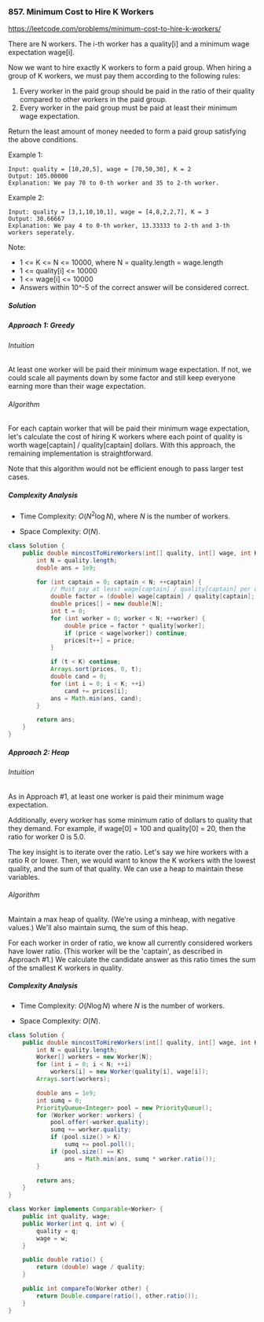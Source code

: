 ### 857. Minimum Cost to Hire K Workers
https://leetcode.com/problems/minimum-cost-to-hire-k-workers/

There are N workers.  The i-th worker has a quality[i] and a minimum wage expectation wage[i].

Now we want to hire exactly K workers to form a paid group.  When hiring a group of K workers, we must pay them according to the following rules:

1. Every worker in the paid group should be paid in the ratio of their quality compared to other workers in the paid group.
2. Every worker in the paid group must be paid at least their minimum wage expectation.

Return the least amount of money needed to form a paid group satisfying the above conditions.

 

Example 1:
```
Input: quality = [10,20,5], wage = [70,50,30], K = 2
Output: 105.00000
Explanation: We pay 70 to 0-th worker and 35 to 2-th worker.
```
Example 2:
```
Input: quality = [3,1,10,10,1], wage = [4,8,2,2,7], K = 3
Output: 30.66667
Explanation: We pay 4 to 0-th worker, 13.33333 to 2-th and 3-th workers seperately. 
``` 

Note:

- 1 <= K <= N <= 10000, where N = quality.length = wage.length
- 1 <= quality[i] <= 10000
- 1 <= wage[i] <= 10000
- Answers within 10^-5 of the correct answer will be considered correct.

##### Solution

##### Approach 1: Greedy
###### Intuition

At least one worker will be paid their minimum wage expectation. If not, we could scale all payments down by some factor and still keep everyone earning more than their wage expectation.

###### Algorithm

For each captain worker that will be paid their minimum wage expectation, let's calculate the cost of hiring K workers where each point of quality is worth wage[captain] / quality[captain] dollars. With this approach, the remaining implementation is straightforward.

Note that this algorithm would not be efficient enough to pass larger test cases.

##### Complexity Analysis

- Time Complexity: $O(N^2 \log N)$, where $N$ is the number of workers.

- Space Complexity: $O(N)$.

```java
class Solution {
    public double mincostToHireWorkers(int[] quality, int[] wage, int K) {
        int N = quality.length;
        double ans = 1e9;

        for (int captain = 0; captain < N; ++captain) {
            // Must pay at least wage[captain] / quality[captain] per qual
            double factor = (double) wage[captain] / quality[captain];
            double prices[] = new double[N];
            int t = 0;
            for (int worker = 0; worker < N; ++worker) {
                double price = factor * quality[worker];
                if (price < wage[worker]) continue;
                prices[t++] = price;
            }

            if (t < K) continue;
            Arrays.sort(prices, 0, t);
            double cand = 0;
            for (int i = 0; i < K; ++i)
                cand += prices[i];
            ans = Math.min(ans, cand);
        }

        return ans;
    }
}
```

##### Approach 2: Heap
###### Intuition

As in Approach #1, at least one worker is paid their minimum wage expectation.

Additionally, every worker has some minimum ratio of dollars to quality that they demand. For example, if wage[0] = 100 and quality[0] = 20, then the ratio for worker 0 is 5.0.

The key insight is to iterate over the ratio. Let's say we hire workers with a ratio R or lower. Then, we would want to know the K workers with the lowest quality, and the sum of that quality. We can use a heap to maintain these variables.

###### Algorithm

Maintain a max heap of quality. (We're using a minheap, with negative values.) We'll also maintain sumq, the sum of this heap.

For each worker in order of ratio, we know all currently considered workers have lower ratio. (This worker will be the 'captain', as described in Approach #1.) We calculate the candidate answer as this ratio times the sum of the smallest K workers in quality.

##### Complexity Analysis

- Time Complexity: $O(N \log N)$ where $N$ is the number of workers.

- Space Complexity: $O(N)$.

```java
class Solution {
    public double mincostToHireWorkers(int[] quality, int[] wage, int K) {
        int N = quality.length;
        Worker[] workers = new Worker[N];
        for (int i = 0; i < N; ++i)
            workers[i] = new Worker(quality[i], wage[i]);
        Arrays.sort(workers);

        double ans = 1e9;
        int sumq = 0;
        PriorityQueue<Integer> pool = new PriorityQueue();
        for (Worker worker: workers) {
            pool.offer(-worker.quality);
            sumq += worker.quality;
            if (pool.size() > K)
                sumq += pool.poll();
            if (pool.size() == K)
                ans = Math.min(ans, sumq * worker.ratio());
        }

        return ans;
    }
}

class Worker implements Comparable<Worker> {
    public int quality, wage;
    public Worker(int q, int w) {
        quality = q;
        wage = w;
    }

    public double ratio() {
        return (double) wage / quality;
    }

    public int compareTo(Worker other) {
        return Double.compare(ratio(), other.ratio());
    }
}
```
